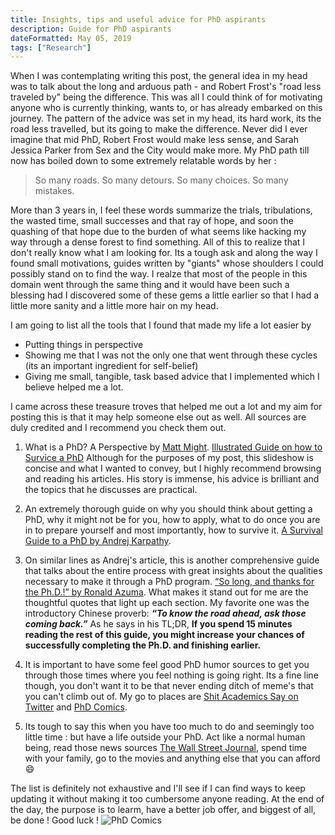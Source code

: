 ```yaml
---
title: Insights, tips and useful advice for PhD aspirants
description: Guide for PhD aspirants
dateFormatted: May 05, 2019
tags: ["Research"]
---
```


When I was contemplating writing this post, the general idea in my head was to talk about the long and arduous path - and Robert Frost's "road less traveled by" being the difference. This was all I could think of for motivating anyone who is currently thinking, wants to, or has already embarked on this journey. The pattern of the advice was set in my head, its hard work, its the road less travelled, but its going to make the difference. Never did I ever imagine that mid PhD, Robert Frost would make less sense, and Sarah Jessica Parker from Sex and the City would make more. My PhD path till now has boiled down to some extremely relatable words by her :  

> So many roads. So many detours. So many choices. So many mistakes.    

More than 3 years in, I feel these words summarize the trials, tribulations, the wasted time,  small successes and that ray of hope, and soon the quashing of that hope due to the burden of what seems like hacking my way through a dense forest to find something. All of this to realize that I don't really know what I am looking for. Its a tough ask and along the way I found small motivations, guides written by "giants" whose shoulders I could possibly stand on to find the way. I realze that most of the people in this domain went through the same thing and it would have been such a blessing had I discovered some of these gems a little earlier so that I had a little more sanity and a little more hair on my head. 

I am going to list all the tools that I found that made my life a lot easier by 

* Putting things in perspective
* Showing me that I was not the only one that went through these cycles (its an important ingredient for self-belief)
* Giving me small, tangible, task based advice that I implemented which I believe helped me a lot.

I came across these treasure troves that helped me out a lot and my aim for posting this is that it may help someone else out as well. All sources are duly credited and I recommend you check them out.

1. What is a PhD? A Perspective by [Matt Might](http://matt.might.net/articles/). [Illustrated Guide on how to Survice a PhD](https://matt.might.net/articles/phd-school-in-pictures/IllustratedGuidePhD-Matt-Might.pdf)
Although for the purposes of my post, this slideshow is concise and what I wanted to convey, but I highly recommend browsing and reading his articles. His story is immense, his advice is brilliant and the topics that he discusses are practical. 

2. An extremely thorough guide on why you should think about getting a PhD, why it might not be for you, how to apply, what to do once you are in to prepare yourself and most importantly, how to survive it. [A Survival Guide to a PhD by Andrej Karpathy](http://karpathy.github.io/2016/09/07/phd/#disqus_thread). 

3. On similar lines as Andrej's article, this is another comprehensive guide that talks about the entire process with great insights about the qualities necessary to make it through a PhD program. [“So long, and thanks for the Ph.D.!” by Ronald Azuma](https://www.cs.unc.edu/~azuma/hitch4.html). What makes it stand out for me are the thoughtful quotes that light up each section. My favorite one was the introductory Chinese proverb:
**_“To know the road ahead, ask those coming back.”_** As he says in his TL;DR, 
**If you spend 15 minutes reading the rest of this guide, you might increase your chances of successfully completing the Ph.D. and finishing earlier.** 

4. It is important to have some feel good PhD humor sources to get you through those times where you feel nothing is going right. Its a fine line though, you don't want it to be that never ending ditch of meme's that you can't climb out of. My go to places are [Shit Academics Say on Twitter](https://twitter.com/academicssay?lang=en) and [PhD Comics](https://www.instagram.com/phd_comics/). 

5. Its tough to say this when you have too much to do and seemingly too little time : but have a life outside your PhD. Act like a normal human being, read those news sources [The Wall Street Journal](www.wsj.com), spend time with your family, go to the movies and anything else that you can afford :smile:

The list is definitely not exhaustive and I'll see if I can find ways to keep updating it without making it too cumbersome anyone reading. At the end of the day, the purpose is to learm, have a better job offer, and biggest of all, be done ! Good luck !
![PhD Comics](/assets/images/posts/PhD.jpg)